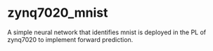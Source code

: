 # zynq7020_mnist
A simple neural network that identifies mnist is deployed in the PL of zynq7020 to implement forward prediction.

